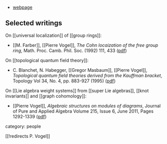 
* [webpage](http://www.math.jussieu.fr/~vogel/)

## Selected writings

On [[universal localization]] of [[group rings]]:

* [[M. Farber]], [[Pierre Vogel]], _The Cohn locaization of the free group ring_, Math. Proc.  Camb. Phil. Soc. (1992) 111, 433  ([pdf](http://www.maths.ed.ac.uk/~aar/papers/fv.pdf))

On [[topological quantum field theory]]:

* C. Blanchet, N. Habegger, [[Gregor Masbaum]], [[Pierre Vogel]], _Topological quantum field theories derived from the Kauffman bracket_, Topology Vol 34, No. 4, pp. 883-927 (1995) ([pdf](http://www.maths.ed.ac.uk/~aar/papers/bhmv.pdf))


On [[Lie algebra weight systems]] from [[super Lie algebras]], [[knot invariants]] and [[graph cohomology]]:

* [[Pierre Vogel]], _Algebraic structures on modules of diagrams_, Journal of Pure and Applied Algebra Volume 215, Issue 6, June 2011, Pages 1292-1339 ([pdf](https://webusers.imj-prg.fr/~pierre.vogel/diagrams.pdf))


category: people

[[!redirects P. Vogel]]
